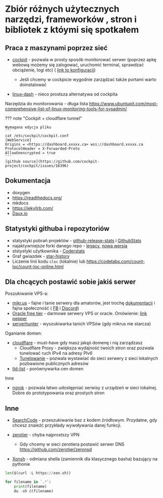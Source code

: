 # Zbiór różnych użytecznych narzędzi, frameworków , stron i bibliotek z któymi się spotkałem

## Praca z maszynami poprzez sieć

- [cockpit](https://cockpit-project.org/) - pozwala w prosty sposób monitorować serwer (poprzez apkę webową możemy się zalogować, uruchomić terminal, sprawdzać obciążenie, logi etc) ( [link to konfiguracji](https://cockpit-project.org/guide/latest/cockpit.conf.5))

  - Jeśli chcemy w cockpicie wygodnie zarządzać także portami warto doinstalować

- [linux-dash](https://afaqurk.github.io/linux-dash/#/system-status) - nieco prostsza alternatywa od cockpita

Narzędzia do monitorowania - długa lista <https://www.ubuntupit.com/most-comprehensive-list-of-linux-monitoring-tools-for-sysadmin/>

??? note "Cockpit + cloudflare tunnel"

    Wymagana edycja pliku
    ```
    cat /etc/cockpit/cockpit.conf
    [WebService]
    Origins = <https://dashboard.xxxxx.ca> wss://dashboard.xxxxx.ca
    ProtocolHeader = X-Forwarded-Proto
    AllowUnencrypted = true
    ```
    [github source](https://github.com/cockpit-project/cockpit/issues/16396)

## Dokumentacja

- doxygen
- <https://readthedocs.org/>
- mkdocs
- <https://jekyllrb.com/>
- [Daux.io](https://daux.io/)

## Statystyki githuba i repozytoriów

- statystyki pobrań projektów - [github-release-stats](https://somsubhra.com/github-release-stats/) i [GithubStats](https://githubstats0.firebaseapp.com/)
- najaktywniejsze forki danego repo - [legacy](https://techgaun.github.io/active-forks/index.html), [nowa wersja](https://github.com/lukaszmn/active-forks)
- ststystyki użytkownika - [Coderstats](https://coderstats.net/)
- Graf gwiazdek - [star-history](https://star-history.t9t.io/?ref=producthunt)
- Liczenie linii kodu `cloc` (lokalnie) lub https://codetabs.com/count-loc/count-loc-online.html

## Dla chcących postawić sobie jakiś serwer

Poszukiwanie VPS-a:

- [mikr.us](https://mikr.us/) - fajne i tanie serwery dla amatorów, jest trochę [dokumentacji](https://www.notion.so/MIKR-US-Don-t-Panic-5c3bdde2e0b545e7866524fc117446c3) i fajna społeczność ( [FB](https://www.facebook.com/groups/mikrusy) i [Discord](https://discord.gg/hFcqJGkppq))
- [Oracle free tier](https://www.oracle.com/pl/cloud/free/) - darmowe serwery VPS or oracle. Omówienie: [link pepper](https://www.pepper.pl/promocje/oracle-cloud-free-tier-darmowe-vpsy-z-ipv4-459055)
- [serverhunter](https://www.serverhunter.com/) - wyszukiwarka tanich VPSów (gdy mikrus nie starcza)

Oganianie domen:

- [cloudflare](https://dash.cloudflare.com/) - must-have gdy masz jakąś domenę i nią zarządzasz
  - Cloudflare Proxy - zwiększa wydajność twoich stron oraz pozwala tunelować ruch IPv4 na adresy PIv6
  - [Tunelowanie](https://developers.cloudflare.com/cloudflare-one/connections/connect-apps/install-and-setup/tunnel-guide/) - pozwala wystawiać do sieci serwery z sieci lokalnych pozbawione publicznych adresów
- [tld-list](https://tld-list.com/) - porównywarka cen domen

Inne

- [ngrok](https://ngrok.com/) - pozwala łatwo udostępniać serwisy z urządzeń w sieci lokalnej. Dobre do prototypowania oraz prostych stron

## Inne

- [SearchCode](https://searchcode.com/) - przeszukiwanie baz z kodem źródłowym. Przydatne, gdy chcesz znaleźć przykłady wywoływania danej funkcji.
- [zerotier](https://www.zerotier.com/) - chyba najprostszy VPN

  - Gdy chcemy w sieci zerotiera postawić serwer DNS <https://github.com/zerotier/zeronsd>

- [Xonsh](https://xon.sh/) - odmiana shella (zamiennik dla klasycznego basha) bazujący na pythonie

```python
len($(curl -L https://xon.sh))

for filename in `.*`:
    print(filename)
    du -sh @(filename)
```
